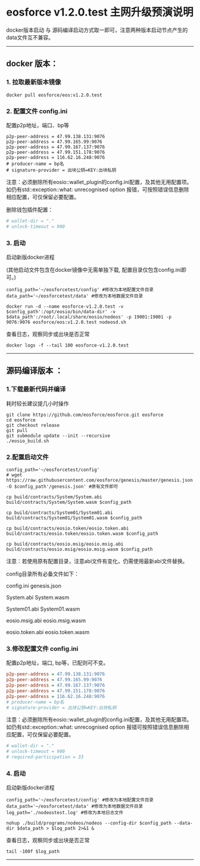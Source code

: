 # eosforce v1.2.0.test 主网升级预演说明

docker版本启动 与 源码编译启动方式取一即可，注意两种版本启动节点产生的data文件互不兼容。

-----
## docker 版本：

### 1. 拉取最新版本镜像

```shell
docker pull eosforce/eos:v1.2.0.test
```

### 2. 配置文件 config.ini

配置p2p地址，端口、bp等

```shell
p2p-peer-address = 47.99.138.131:9076
p2p-peer-address = 47.99.165.99:9076
p2p-peer-address = 47.99.167.137:9076
p2p-peer-address = 47.99.151.178:9076
p2p-peer-address = 116.62.16.248:9076
# producer-name = bp名
# signature-provider = 出块公钥=KEY:出块私钥
```

注意：必须删除所有eosio::wallet_plugin的config.ini配置，及其他无用配置项。如仍有std::exception::what: unrecognised option 报错，可按照错误信息删除相应配置，可仅保留必要配置。

删除钱包插件配置：
```ini
# wallet-dir = "."
# unlock-timeout = 900
```

### 3. 启动

启动新版docker进程

(其他启动文件包含在docker镜像中无需单独下载,  配置目录仅包含config.ini即可。)

```shell
config_path='~/eosforcetest/config' #修改为本地配置文件目录
data_path='~/eosforcetest/data'	#修改为本地数据文件目录

docker run -d --name eosforce-v1.2.0.test -v $config_path':/opt/eosio/bin/data-dir' -v $data_path':/root/.local/share/eosio/nodeos' -p 19001:19001 -p 9076:9076 eosforce/eos:v1.2.0.test nodeosd.sh
```

查看日志，观察同步或出块是否正常
```shell
docker logs -f --tail 100 eosforce-v1.2.0.test
```

----
## 源码编译版本 ：

### 1.下载最新代码并编译

耗时较长建议提几小时操作

```shell
git clone https://github.com/eosforce/eosforce.git eosforce
cd eosforce 
git checkout release
git pull
git submodule update --init --recursive
./eosio_build.sh
```

### 2.配置启动文件

```shell
config_path='~/eosforcetest/config'
# wget https://raw.githubusercontent.com/eosforce/genesis/master/genesis.json -O $config_path'/genesis.json' #原有文件即可

cp build/contracts/System/System.abi build/contracts/System/System.wasm $config_path

cp build/contracts/System01/System01.abi build/contracts/System01/System01.wasm $config_path

cp build/contracts/eosio.token/eosio.token.abi build/contracts/eosio.token/eosio.token.wasm $config_path

cp build/contracts/eosio.msig/eosio.msig.abi build/contracts/eosio.msig/eosio.msig.wasm $config_path

```
注意：若使用原有配置目录，注意abi文件有变化，仍需使用最新abi文件替换。

config目录所有必备文件如下：

config.ini  genesis.json

System.abi  System.wasm  

System01.abi  System01.wasm  

eosio.msig.abi  eosio.msig.wasm  

eosio.token.abi  eosio.token.wasm  


### 3.修改配置文件 config.ini

配置p2p地址，端口, bp等，已配则可不变。

```ini
p2p-peer-address = 47.99.138.131:9076
p2p-peer-address = 47.99.165.99:9076
p2p-peer-address = 47.99.167.137:9076
p2p-peer-address = 47.99.151.178:9076
p2p-peer-address = 116.62.16.248:9076
# producer-name = bp名
# signature-provider = 出块公钥=KEY:出块私钥
```

注意：必须删除所有eosio::wallet_plugin的config.ini配置，及其他无用配置项。如仍有std::exception::what: unrecognised option 报错可按照错误信息删除相应配置，可仅保留必要配置。

```ini
# wallet-dir = "."
# unlock-timeout = 900
# required-participation = 33
```

### 4. 启动

启动新版docker进程

```shell
config_path='~/eosforcetest/config' #修改为本地配置文件目录
data_path='~/eosforcetest/data'	#修改为本地数据文件目录
log_path='./nodeostest.log'	#修改为本地日志文件

nohup ./build/programs/nodeos/nodeos --config-dir $config_path --data-dir $data_path > $log_path 2>&1 &
```

查看日志，观察同步或出块是否正常

```shell
tail -100f $log_path
```

------

